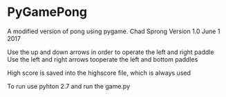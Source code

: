 # PyGamePong
A modified version of pong using pygame.
Chad Sprong
Version 1.0
June 1 2017

Use the up and down arrows in order to operate the left and right paddle
Use the left and right arrows tooperate the left and bottom paddles

High score is saved into the highscore file, which is always used

To run use pyhton 2.7 and run the game.py


